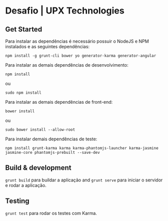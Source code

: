 # Desafio | UPX Technologies

## Get Started

Para instalar as dependências é necessário possuir o NodeJS e NPM instalados e as seguintes dependências:

```npm install -g grunt-cli bower yo generator-karma generator-angular```

Para instalar as demais dependências de desenvolvimento:

```npm install```

ou

```sudo npm install```

Para instalar as demais dependências de front-end:

```bower install```

ou

```sudo bower install --allow-root```

Para instalar demais dependências de teste:

```npm install grunt-karma karma karma-phantomjs-launcher karma-jasmine jasmine-core phantomjs-prebuilt --save-dev```

## Build & development

`grunt build` para buildar a aplicação and `grunt serve` para iniciar o servidor e rodar a aplicação.

## Testing

`grunt test` para rodar os testes com Karma.
